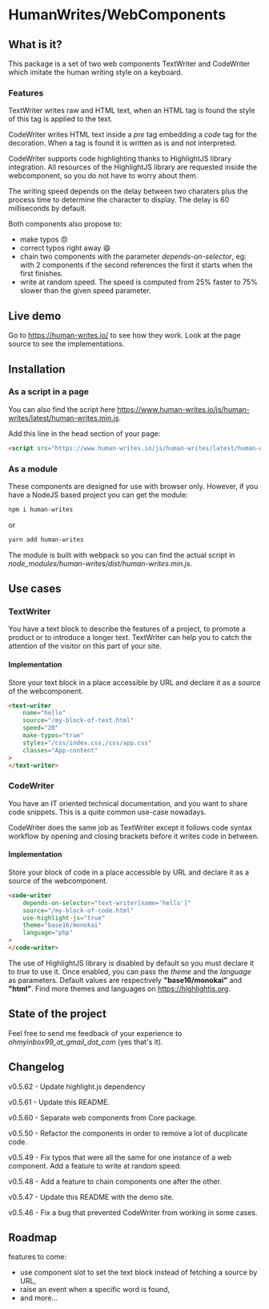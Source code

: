 # HumanWrites/WebComponents

## What is it?

This package is a set of two web components TextWriter and CodeWriter which imitate the human writing style on a keyboard.

### Features

TextWriter writes raw and HTML text, when an HTML tag is found the style of this tag is applied to the text.

CodeWriter writes HTML text inside a _pre_ tag embedding a _code_ tag for the decoration. When a tag is found it is written as is and not interpreted.

CodeWriter supports code highlighting thanks to HighlightJS library integration. All resources of the HighlightJS library are requested inside the webcomponent, so you do not have to worry about them.

The writing speed depends on the delay between two charaters plus the process time to determine the character to display. The delay is 60 milliseconds by default.

Both components also propose to:
- make typos :angry:
- correct typos right away :smile:
- chain two components with the parameter _depends-on-selector_, eg: with 2 components if the second references the first it starts when the first finishes.
- write at random speed. The speed is computed from 25% faster to 75% slower than the given speed parameter.  

## Live demo

Go to https://human-writes.io/ to see how they work. Look at the page source to see the implementations.

## Installation

### As a script in a page

You can also find the script here https://www.human-writes.io/js/human-writes/latest/human-writes.min.js.

Add this line in the head section of your page:

```html
<script src="https://www.human-writes.io/js/human-writes/latest/human-writes.min.js"></script>
```

### As a module

These components are designed for use with browser only. However, if you have a NodeJS based project you can get the module:

```bash
npm i human-writes
```

or 

```bash
yarn add human-writes
```

The module is built with webpack so you can find the actual script in _node_modules/human-writes/dist/human-writes.min.js_.


## Use cases

### TextWriter

You have a text block to describe the features of a project, to promote a product or to introduce a longer text. TextWriter can help you to catch the attention of the visitor on this part of your site.

#### Implementation

Store your text block in a place accessible by URL and declare it as a source of the webcomponent.

```html
<text-writer
    name="hello"
    source="/my-block-of-text.html" 
    speed="20"
    make-typos="true" 
    styles="/css/index.css,/css/app.css" 
    classes="App-content" 
>
</text-writer>

```

### CodeWriter

You have an IT oriented technical documentation, and you want to share code snippets. This is a quite common use-case nowadays.

CodeWriter does the same job as TextWriter except it follows code syntax workflow by opening and closing brackets before it writes code in between.

#### Implementation

Store your block of code in a place accessible by URL and declare it as a source of the webcomponent.

```html
<code-writer 
    depends-on-selector="text-writer[name='hello']"
    source="/my-block-of-code.html"
    use-highlight-js="true"
    theme="base16/monokai"
    language="php"
>
</code-writer>
```

The use of HighlightJS library is disabled by default so you must declare it to _true_ to use it. Once enabled, you can pass the _theme_ and the _language_ as parameters. Default values are respectively **"base16/monokai"** and **"html"**. Find more themes and languages on https://highlightjs.org.

## State of the project

Feel free to send me feedback of your experience to _ohmyinbox99_at_gmail_dot_com_ (yes that's it).

## Changelog

v0.5.62 - Update highlight.js dependency

v0.5.61 - Update this README.

v0.5.60 - Separate web components from Core package.

v0.5.50 - Refactor the components in order to remove a lot of ducplicate code.

v0.5.49 - Fix typos that were all the same for one instance of a web component. Add a feature to write at random speed.

v0.5.48 - Add a feature to chain components one after the other. 

v0.5.47 - Update this README with the demo site.

v0.5.46 - Fix a bug that prevented CodeWriter from working in some cases.

## Roadmap

features to come:

- use component slot to set the text block instead of fetching a source by URL,
- raise an event when a specific word is found,
- and more...
